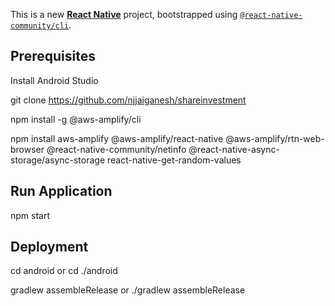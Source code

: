 This is a new [**React Native**](https://reactnative.dev) project, bootstrapped using [`@react-native-community/cli`](https://github.com/react-native-community/cli).

## Prerequisites

Install Android Studio 

git clone https://github.com/njjaiganesh/shareinvestment

npm install -g @aws-amplify/cli

npm install aws-amplify @aws-amplify/react-native @aws-amplify/rtn-web-browser @react-native-community/netinfo @react-native-async-storage/async-storage react-native-get-random-values


## Run Application

npm start

## Deployment

cd android or cd ./android

gradlew assembleRelease or ./gradlew assembleRelease
